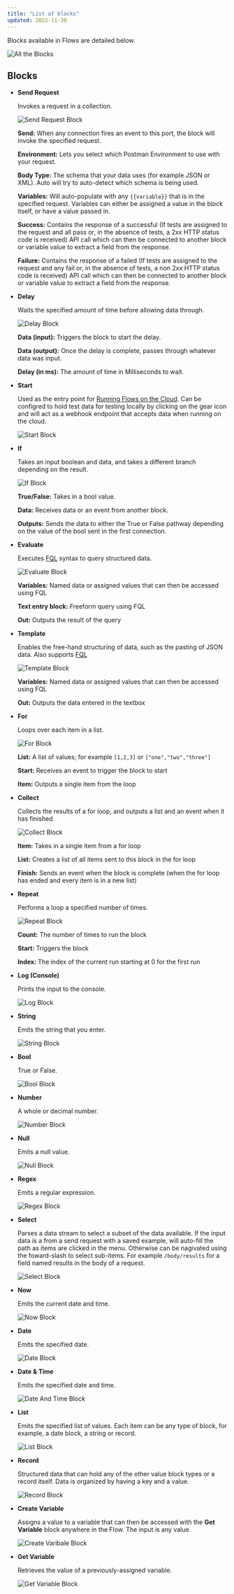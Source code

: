 ```yaml
---
title: "List of blocks"
updated: 2022-11-30
---
```


Blocks available in Flows are detailed below.

![All the Blocks](https://assets.postman.com/postman-labs-docs/all-blocks/combined-all-blocks.png)

<!--TODO: restructure this as headings, add Contents section -->

## Blocks

- **Send Request**

  Invokes a request in a collection.

  ![Send Request Block](https://assets.postman.com/postman-labs-docs/all-blocks/send-request-block.png)

  **Send:** When any connection fires an event to this port, the block will invoke the specified request.

  **Environment:** Lets you select which Postman Environment to use with your request.

  **Body Type:** The schema that your data uses (for example JSON or XML). Auto will try to auto-detect which schema is being used.

  **Variables:** Will auto-populate with any `{{variable}}` that is in the specified request. Variables can either be assigned a value in the block itself, or have a value passed in.

  **Success:** Contains the response of a successful (If tests are assigned to the request and all pass or, in the absence of tests, a 2xx HTTP status code is received) API call which can then be connected to another block or variable value to extract a field from the response.

  **Failure:** Contains the response of a failed (If tests are assigned to the request and any fail or, in the absence of tests, a non 2xx HTTP status code is received) API call which can then be connected to another block or variable value to extract a field from the response.

- **Delay**

  Waits the specified amount of time before allowing data through.

  ![Delay Block](https://assets.postman.com/postman-labs-docs/all-blocks/delay-block.png)

  **Data (input):** Triggers the block to start the delay.

  **Data (output):** Once the delay is complete, passes through whatever data was input.

  **Delay (in ms):** The amount of time in Milliseconds to wait.

- **Start**

  Used as the entry point for [Running Flows on the Cloud](../../running-flows-on-the-cloud/webhooks/). Can be configred to hold test data for testing locally by clicking on the gear icon and will act as a webhook endpoint that accepts data when running on the cloud.

  ![Start Block](https://assets.postman.com/postman-labs-docs/all-blocks/combined-start-block.png)

- **If**

  Takes an input boolean and data, and takes a different branch depending on the result.

  ![If Block](https://assets.postman.com/postman-labs-docs/all-blocks/updated-if-block.png)

  **True/False:** Takes in a bool value.

  **Data:** Receives data or an event from another block.

  **Outputs:** Sends the data to either the True or False pathway depending on the value of the bool sent in the first connection.

- **Evaluate**

  Executes [FQL](/docs/postman-flows/flows-query-language/introduction-to-fql/) syntax to query structured data.

  ![Evaluate Block](https://assets.postman.com/postman-labs-docs/all-blocks/evaluate-block.png)

  **Variables:** Named data or assigned values that can then be accessed using FQL

  **Text entry block:** Freeform query using FQL

  **Out:** Outputs the result of the query

- **Template**

  Enables the free-hand structuring of data, such as the pasting of JSON data. Also supports [FQL](../../flows-query-language/introduction-to-fql/)

  ![Template Block](https://assets.postman.com/postman-labs-docs/all-blocks/template-block.png)

  **Variables:** Named data or assigned values that can then be accessed using FQL

  **Out:** Outputs the data entered in the textbox

- **For**

  Loops over each item in a list.

  ![For Block](https://assets.postman.com/postman-labs-docs/all-blocks/for-block.png)

  **List:** A list of values; for example `[1,2,3]` or `["one","two","three"]`

  **Start:** Receives an event to trigger the block to start

  **Item:** Outputs a single item from the loop

- **Collect**

  Collects the results of a for loop, and outputs a list and an event when it has finished.

  ![Collect Block](https://assets.postman.com/postman-labs-docs/all-blocks/collect-block.png)

  **Item:** Takes in a single item from a for loop

  **List:** Creates a list of all items sent to this block in the for loop

  **Finish:** Sends an event when the block is complete (when the for loop has ended and every item is in a new list)

- **Repeat**

  Performs a loop a specified number of times.

  ![Repeat Block](https://assets.postman.com/postman-labs-docs/all-blocks/repeat-block.png)

  **Count:** The number of times to run the block

  **Start:** Triggers the block

  **Index:** The index of the current run starting at 0 for the first run

- **Log (Console)**

  Prints the input to the console.

  ![Log Block](https://assets.postman.com/postman-labs-docs/all-blocks/log-block.png)

- **String**

  Emits the string that you enter.

  ![String Block](https://assets.postman.com/postman-labs-docs/all-blocks/string-block.png)

- **Bool**

  True or False.

  ![Bool Block](https://assets.postman.com/postman-labs-docs/all-blocks/bool-block.png)

- **Number**

  A whole or decimal number.

  ![Number Block](https://assets.postman.com/postman-labs-docs/all-blocks/number-block.png)

- **Null**

  Emits a null value.

  ![Null Block](https://assets.postman.com/postman-labs-docs/all-blocks/null-block.png)

- **Regex**

  Emits a regular expression.

  ![Regex Block](https://assets.postman.com/postman-labs-docs/all-blocks/regex-block.png)

- **Select**

  Parses a data stream to select a subset of the data available. If the input data is a from a send request with a saved example, will auto-fill the path as items are clicked in the menu. Otherwise can be nagivated using the foward-slash to select sub-items. For example `/body/results` for a field named results in the body of a request.

  ![Select Block](https://assets.postman.com/postman-labs-docs/all-blocks/select-block.png)

- **Now**

  Emits the current date and time.

  ![Now Block](https://assets.postman.com/postman-labs-docs/all-blocks/now-block.png)

- **Date**

  Emits the specified date.

  ![Date Block](https://assets.postman.com/postman-labs-docs/all-blocks/date-block.png)

- **Date & Time**

  Emits the specified date and time.

  ![Date And Time Block](https://assets.postman.com/postman-labs-docs/all-blocks/date-and-time-block.png)

- **List**

  Emits the specified list of values. Each item can be any type of block, for example, a date block, a string or record.

  ![List Block](https://assets.postman.com/postman-labs-docs/all-blocks/list-block.png)

- **Record**

  Structured data that can hold any of the other value block types or a record itself. Data is organized by having a key and a value.

  ![Record Block](https://assets.postman.com/postman-labs-docs/all-blocks/record-block.png)

- **Create Variable**

  Assigns a value to a variable that can then be accessed with the **Get Variable** block anywhere in the Flow. The input is any value.

  ![Create Varibale Block](https://assets.postman.com/postman-labs-docs/all-blocks/create-variable-block.png)

- **Get Variable**

  Retrieves the value of a previously-assigned variable.

  ![Get Variable Block](https://assets.postman.com/postman-labs-docs/all-blocks/get-variable-block.png)
